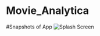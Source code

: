 # Movie_Analytica

#Snapshots of App
![Splash Screen](https://user-images.githubusercontent.com/25931598/45235305-193e1c80-b2f6-11e8-9ed1-f5a77b4a835f.png)
